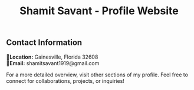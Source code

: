 <!DOCTYPE html>
<html lang="en">

<head>
    <meta charset="UTF-8">
    <meta name="viewport" content="width=device-width, initial-scale=1.0">
</head>

<body>
    <header>
        <h1>Shamit Savant - Profile Website</h1>
    </header>
    <section>
        <h2>Contact Information</h2>
        <p>
            <strong>📍Location:</strong> Gainesville, Florida 32608<br>
            <strong>📧Email:</strong> shamitsavant1919@gmail.com<br>
<!--             <strong>📱Phone:</strong> +91 7506759433 -->
        </p>
    </section>
<!--     <section>
        <h2>Education</h2>
        <h3>Veermata Jijabai Technological Institute (VJTI)</h3>
        <p>
            Bachelor of Technology in Electrical Engineering<br>
            May 2022<br>
            Secured Distinction (CGPA 8.99/10)
        </p>
        <h3>G.E.I.S, M.H. High School and Junior</h3>
        <p>
            Higher Secondary Certificate Examination<br>
            July 2018<br>
            Secured Distinction (87.54%)
        </p>
        <h3>New Horizon Public School</h3>
        <p>
            Secondary Certificate Examination<br>
            July 2016<br>
            Secured Distinction (97.2%, GPA – 10/10)
        </p>
    </section> -->
    <!-- Add more sections for Projects, Research Internship, Professional Experience, Technical Skills, etc. -->
    <footer>
        <p>For a more detailed overview, visit other sections of my profile. Feel free to connect for collaborations, projects, or inquiries!</p>
    </footer>
</body>
</html>
